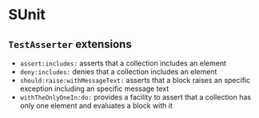 # SUnit

## `TestAsserter` extensions

- `assert:includes:` asserts that a collection includes an element
- `deny:includes:` denies that a collection includes an element
- `should:raise:withMessageText:` asserts that a block raises an specific exception including an specific message text
- `withTheOnlyOneIn:do:` provides a facility to assert that a collection has only one element and evaluates a block with it
